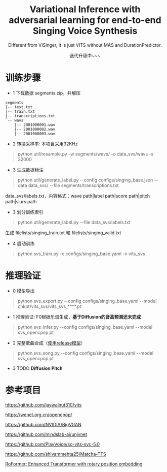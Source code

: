 <div align="center">
<h1> Variational Inference with adversarial learning for end-to-end Singing Voice Synthesis </h1>

Different from VISinger, It is just VITS without MAS and DurationPredictor. 

迭代升级中~~~

</div>

# 训练步骤

- 1 下载数据 segments.zip，并解压

```
segments
|-- test.txt
|-- train.txt
|-- transcriptions.txt
`-- wavs
    |-- 2001000001.wav
    |-- 2001000002.wav
    |-- 2001000003.wav
```

- 2 转换采样率: 本项目采用32KHz

> python util/resample.py -w segments/wavs/ -o data_svs/wavs -s 32000 

- 3 生成数据标注

> python util/generate_label.py --config configs/singing_base.json --data data_svs/ --file segments/transcriptions.txt

data_svs/labels.txt，内容格式：wave path|label path|score path|pitch path|slurs path

- 3 划分训练索引

> python util/generate_label.py --file data_svs/labels.txt

生成 filelists/singing_train.txt 和 filelists/singing_valid.txt

- 4 启动训练

> python svs_train.py -c configs/singing_base.yaml -n vits_svs

# 推理验证

- 0 模型导出

> python svs_export.py --config configs/singing_base.yaml --model chkpt/vits_svs/vits_svs_****.pt

- 1 推理验证: F0根据乐谱生成，**基于Diffusion的音高预测还未完成**

> python svs_infer.py --config configs/singing_base.yaml --model svs_opencpop.pt 

- 2 完整歌曲合成（[使用release模型](https://github.com/PlayVoice/VI-SVS/releases/tag/0.0.2)）

> python svs_song.py --config configs/singing_base.yaml --model svs_opencpop.pt

- 3 TODO **Diffusion Pitch**

# 参考项目
https://github.com/jaywalnut310/vits

https://wenet.org.cn/opencpop/

https://github.com/NVIDIA/BigVGAN

https://github.com/mindslab-ai/univnet

https://github.com/PlayVoice/so-vits-svc-5.0

https://github.com/shivammehta25/Matcha-TTS

[RoFormer: Enhanced Transformer with rotary position embedding](https://arxiv.org/abs/2104.09864)

